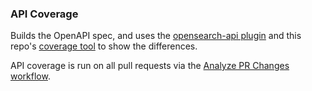 ### API Coverage

Builds the OpenAPI spec, and uses the [opensearch-api plugin](https://github.com/dblock/opensearch-api) and this repo's [coverage tool](../DEVELOPER_GUIDE.md#coverage) to show the differences.

API coverage is run on all pull requests via the [Analyze PR Changes workflow](../.github/workflows/analyze-pr-changes.yml).
